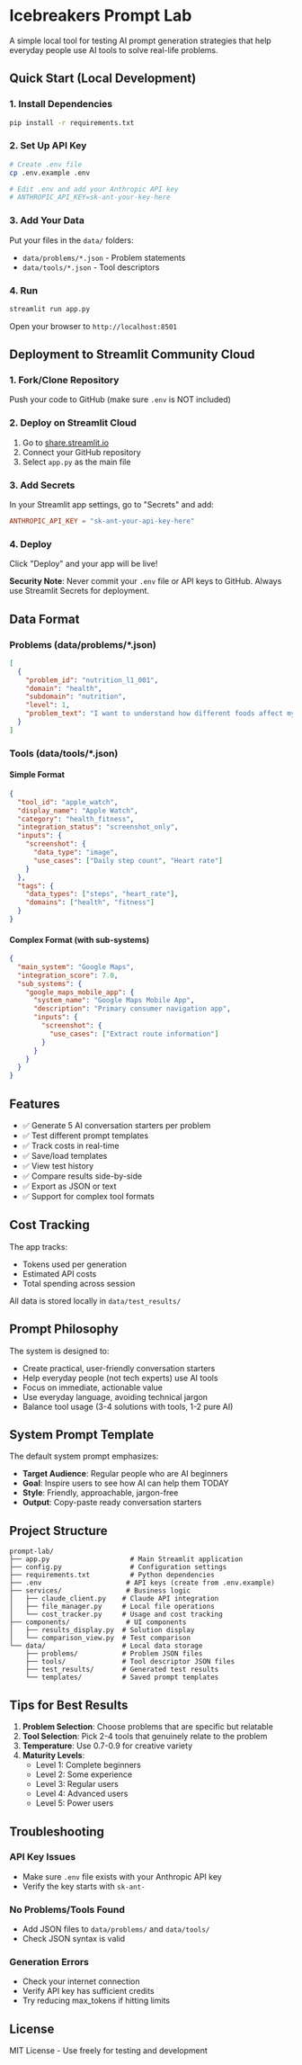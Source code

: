 # Icebreakers Prompt Lab

A simple local tool for testing AI prompt generation strategies that help everyday people use AI tools to solve real-life problems.

## Quick Start (Local Development)

### 1. Install Dependencies
```bash
pip install -r requirements.txt
```

### 2. Set Up API Key
```bash
# Create .env file
cp .env.example .env

# Edit .env and add your Anthropic API key
# ANTHROPIC_API_KEY=sk-ant-your-key-here
```

### 3. Add Your Data
Put your files in the `data/` folders:
- `data/problems/*.json` - Problem statements
- `data/tools/*.json` - Tool descriptors

### 4. Run
```bash
streamlit run app.py
```

Open your browser to `http://localhost:8501`

## Deployment to Streamlit Community Cloud

### 1. Fork/Clone Repository
Push your code to GitHub (make sure `.env` is NOT included)

### 2. Deploy on Streamlit Cloud
1. Go to [share.streamlit.io](https://share.streamlit.io)
2. Connect your GitHub repository
3. Select `app.py` as the main file

### 3. Add Secrets
In your Streamlit app settings, go to "Secrets" and add:
```toml
ANTHROPIC_API_KEY = "sk-ant-your-api-key-here"
```

### 4. Deploy
Click "Deploy" and your app will be live!

**Security Note**: Never commit your `.env` file or API keys to GitHub. Always use Streamlit Secrets for deployment.

## Data Format

### Problems (data/problems/*.json)
```json
[
  {
    "problem_id": "nutrition_l1_001",
    "domain": "health",
    "subdomain": "nutrition",
    "level": 1,
    "problem_text": "I want to understand how different foods affect my energy"
  }
]
```

### Tools (data/tools/*.json)

#### Simple Format
```json
{
  "tool_id": "apple_watch",
  "display_name": "Apple Watch",
  "category": "health_fitness",
  "integration_status": "screenshot_only",
  "inputs": {
    "screenshot": {
      "data_type": "image",
      "use_cases": ["Daily step count", "Heart rate"]
    }
  },
  "tags": {
    "data_types": ["steps", "heart_rate"],
    "domains": ["health", "fitness"]
  }
}
```

#### Complex Format (with sub-systems)
```json
{
  "main_system": "Google Maps",
  "integration_score": 7.0,
  "sub_systems": {
    "google_maps_mobile_app": {
      "system_name": "Google Maps Mobile App",
      "description": "Primary consumer navigation app",
      "inputs": {
        "screenshot": {
          "use_cases": ["Extract route information"]
        }
      }
    }
  }
}
```

## Features

- ✅ Generate 5 AI conversation starters per problem
- ✅ Test different prompt templates  
- ✅ Track costs in real-time
- ✅ Save/load templates
- ✅ View test history
- ✅ Compare results side-by-side
- ✅ Export as JSON or text
- ✅ Support for complex tool formats

## Cost Tracking

The app tracks:
- Tokens used per generation
- Estimated API costs
- Total spending across session

All data is stored locally in `data/test_results/`

## Prompt Philosophy

The system is designed to:
- Create practical, user-friendly conversation starters
- Help everyday people (not tech experts) use AI tools
- Focus on immediate, actionable value
- Use everyday language, avoiding technical jargon
- Balance tool usage (3-4 solutions with tools, 1-2 pure AI)

## System Prompt Template

The default system prompt emphasizes:
- **Target Audience**: Regular people who are AI beginners
- **Goal**: Inspire users to see how AI can help them TODAY
- **Style**: Friendly, approachable, jargon-free
- **Output**: Copy-paste ready conversation starters

## Project Structure

```
prompt-lab/
├── app.py                    # Main Streamlit application
├── config.py                 # Configuration settings
├── requirements.txt          # Python dependencies
├── .env                     # API keys (create from .env.example)
├── services/                # Business logic
│   ├── claude_client.py    # Claude API integration
│   ├── file_manager.py     # Local file operations
│   └── cost_tracker.py     # Usage and cost tracking
├── components/              # UI components
│   ├── results_display.py  # Solution display
│   └── comparison_view.py  # Test comparison
└── data/                   # Local data storage
    ├── problems/           # Problem JSON files
    ├── tools/              # Tool descriptor JSON files
    ├── test_results/       # Generated test results
    └── templates/          # Saved prompt templates
```

## Tips for Best Results

1. **Problem Selection**: Choose problems that are specific but relatable
2. **Tool Selection**: Pick 2-4 tools that genuinely relate to the problem
3. **Temperature**: Use 0.7-0.9 for creative variety
4. **Maturity Levels**: 
   - Level 1: Complete beginners
   - Level 2: Some experience
   - Level 3: Regular users
   - Level 4: Advanced users
   - Level 5: Power users

## Troubleshooting

### API Key Issues
- Make sure `.env` file exists with your Anthropic API key
- Verify the key starts with `sk-ant-`

### No Problems/Tools Found
- Add JSON files to `data/problems/` and `data/tools/`
- Check JSON syntax is valid

### Generation Errors
- Check your internet connection
- Verify API key has sufficient credits
- Try reducing max_tokens if hitting limits

## License

MIT License - Use freely for testing and development